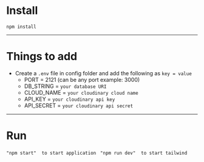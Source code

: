 # Install

`npm install`

---

# Things to add

- Create a `.env` file in config folder and add the following as `key = value`
  - PORT = 2121 (can be any port example: 3000)
  - DB_STRING = `your database URI`
  - CLOUD_NAME = `your cloudinary cloud name`
  - API_KEY = `your cloudinary api key`
  - API_SECRET = `your cloudinary api secret`

---

# Run

`"npm start"  to start application`
` "npm run dev"  to start tailwind`
